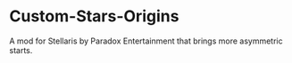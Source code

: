 # Custom-Stars-Origins
A mod for Stellaris by Paradox Entertainment that brings more asymmetric starts.
